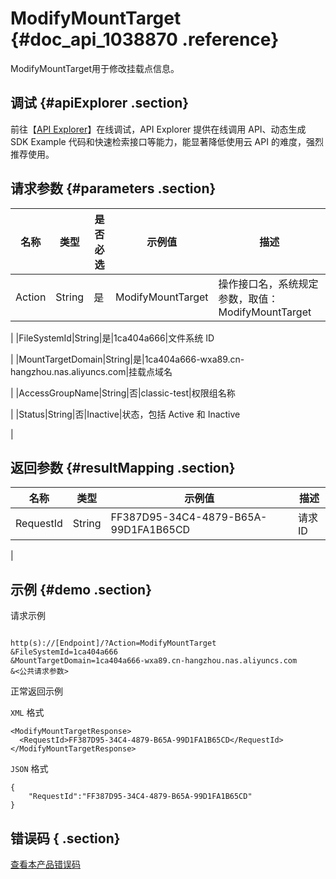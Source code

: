 # ModifyMountTarget {#doc_api_1038870 .reference}

ModifyMountTarget用于修改挂载点信息。

## 调试 {#apiExplorer .section}

前往【[API Explorer](https://api.aliyun.com/#product=NAS&api=ModifyMountTarget)】在线调试，API Explorer 提供在线调用 API、动态生成 SDK Example 代码和快速检索接口等能力，能显著降低使用云 API 的难度，强烈推荐使用。

## 请求参数 {#parameters .section}

|名称|类型|是否必选|示例值|描述|
|--|--|----|---|--|
|Action|String|是|ModifyMountTarget|操作接口名，系统规定参数，取值：ModifyMountTarget

 |
|FileSystemId|String|是|1ca404a666|文件系统 ID

 |
|MountTargetDomain|String|是|1ca404a666-wxa89.cn-hangzhou.nas.aliyuncs.com|挂载点域名

 |
|AccessGroupName|String|否|classic-test|权限组名称

 |
|Status|String|否|Inactive|状态，包括 Active 和 Inactive

 |

## 返回参数 {#resultMapping .section}

|名称|类型|示例值|描述|
|--|--|---|--|
|RequestId|String|FF387D95-34C4-4879-B65A-99D1FA1B65CD|请求ID

 |

## 示例 {#demo .section}

请求示例

``` {#request_demo}

http(s)://[Endpoint]/?Action=ModifyMountTarget
&FileSystemId=1ca404a666
&MountTargetDomain=1ca404a666-wxa89.cn-hangzhou.nas.aliyuncs.com
&<公共请求参数>

```

正常返回示例

`XML` 格式

``` {#xml_return_success_demo}
<ModifyMountTargetResponse>
  <RequestId>FF387D95-34C4-4879-B65A-99D1FA1B65CD</RequestId>
</ModifyMountTargetResponse>

```

`JSON` 格式

``` {#json_return_success_demo}
{
	"RequestId":"FF387D95-34C4-4879-B65A-99D1FA1B65CD"
}
```

## 错误码 { .section}

[查看本产品错误码](https://error-center.aliyun.com/status/product/NAS)

